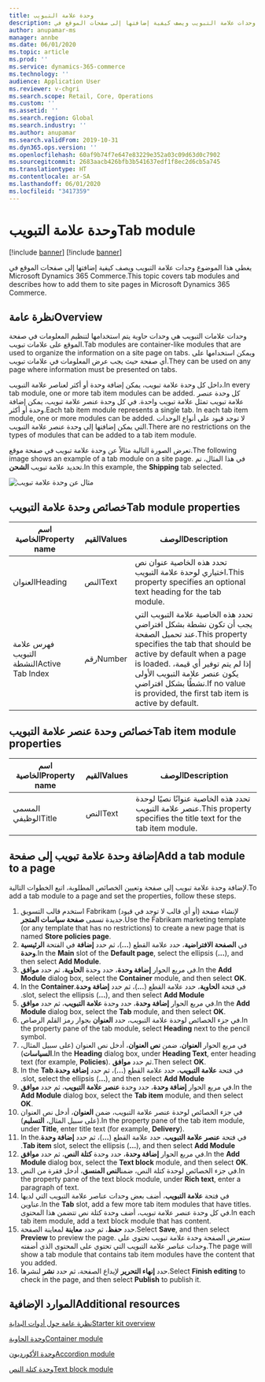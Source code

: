 ```yaml
---
title: وحدة علامة التبويب
description: يغطي هذا الموضوع وحدات علامة التبويب ويصف كيفية إضافتها إلى صفحات الموقع في Microsoft Dynamics 365 Commerce.
author: anupamar-ms
manager: annbe
ms.date: 06/01/2020
ms.topic: article
ms.prod: ''
ms.service: dynamics-365-commerce
ms.technology: ''
audience: Application User
ms.reviewer: v-chgri
ms.search.scope: Retail, Core, Operations
ms.custom: ''
ms.assetid: ''
ms.search.region: Global
ms.search.industry: ''
ms.author: anupamar
ms.search.validFrom: 2019-10-31
ms.dyn365.ops.version: ''
ms.openlocfilehash: 60af9b74f7e647e83229e352a03c09d63d0c7902
ms.sourcegitcommit: 2683aacb426bfb3b541637edf1f8ec2d6cb5a745
ms.translationtype: HT
ms.contentlocale: ar-SA
ms.lasthandoff: 06/01/2020
ms.locfileid: "3417359"
---
```

# <a name="tab-module"></a><span data-ttu-id="abcb3-103">وحدة علامة التبويب</span><span class="sxs-lookup"><span data-stu-id="abcb3-103">Tab module</span></span>

[!include [banner](includes/preview-banner.md)]
[!include [banner](includes/banner.md)]

<span data-ttu-id="abcb3-104">يغطي هذا الموضوع وحدات علامة التبويب ويصف كيفية إضافتها إلى صفحات الموقع في Microsoft Dynamics 365 Commerce.</span><span class="sxs-lookup"><span data-stu-id="abcb3-104">This topic covers tab modules and describes how to add them to site pages in Microsoft Dynamics 365 Commerce.</span></span>

## <a name="overview"></a><span data-ttu-id="abcb3-105">نظرة عامة</span><span class="sxs-lookup"><span data-stu-id="abcb3-105">Overview</span></span>

<span data-ttu-id="abcb3-106">وحدات علامات التبويب هي وحدات حاوية يتم استخدامها لتنظيم المعلومات في صفحة الموقع على علامات تبويب.</span><span class="sxs-lookup"><span data-stu-id="abcb3-106">Tab modules are container-like modules that are used to organize the information on a site page on tabs.</span></span> <span data-ttu-id="abcb3-107">ويمكن استخدامها على أي صفحة حيث يجب عرض المعلومات في علامات تبويب.</span><span class="sxs-lookup"><span data-stu-id="abcb3-107">They can be used on any page where information must be presented on tabs.</span></span>

<span data-ttu-id="abcb3-108">داخل كل وحدة علامة تبويب‬، يمكن إضافة وحدة أو أكثر لعناصر علامة التبويب.</span><span class="sxs-lookup"><span data-stu-id="abcb3-108">In every tab module, one or more tab item modules can be added.</span></span> <span data-ttu-id="abcb3-109">كل وحدة عنصر علامة تبويب تمثل علامة تبويب واحدة. في كل وحدة عنصر علامة تبويب، يمكن إضافة وحدة أو أكثر.</span><span class="sxs-lookup"><span data-stu-id="abcb3-109">Each tab item module represents a single tab. In each tab item module, one or more modules can be added.</span></span> <span data-ttu-id="abcb3-110">لا توجد قيود على أنواع الوحدات التي يمكن إضافتها إلى وحدة عنصر علامة التبويب.</span><span class="sxs-lookup"><span data-stu-id="abcb3-110">There are no restrictions on the types of modules that can be added to a tab item module.</span></span>

<span data-ttu-id="abcb3-111">تعرض الصورة التالية مثالاً عن وحدة علامة تبويب في صفحة موقع.</span><span class="sxs-lookup"><span data-stu-id="abcb3-111">The following image shows an example of a tab module on a site page.</span></span> <span data-ttu-id="abcb3-112">في هذا المثال، تم تحديد علامة تبويب **الشحن**.</span><span class="sxs-lookup"><span data-stu-id="abcb3-112">In this example, the **Shipping** tab selected.</span></span>

![مثال عن وحدة علامة تبويب](./media/ecommerce-tab.PNG)

## <a name="tab-module-properties"></a><span data-ttu-id="abcb3-114">خصائص وحدة علامة التبويب</span><span class="sxs-lookup"><span data-stu-id="abcb3-114">Tab module properties</span></span>

| <span data-ttu-id="abcb3-115">اسم الخاصية</span><span class="sxs-lookup"><span data-stu-id="abcb3-115">Property name</span></span> | <span data-ttu-id="abcb3-116">القيم</span><span class="sxs-lookup"><span data-stu-id="abcb3-116">Values</span></span> | <span data-ttu-id="abcb3-117">‏‏الوصف</span><span class="sxs-lookup"><span data-stu-id="abcb3-117">Description</span></span> |
|---------------|--------|-------------|
| <span data-ttu-id="abcb3-118">العنوان</span><span class="sxs-lookup"><span data-stu-id="abcb3-118">Heading</span></span> | <span data-ttu-id="abcb3-119">النص</span><span class="sxs-lookup"><span data-stu-id="abcb3-119">Text</span></span> | <span data-ttu-id="abcb3-120">تحدد هذه الخاصية عنوان نص اختياري لوحدة علامة التبويب.</span><span class="sxs-lookup"><span data-stu-id="abcb3-120">This property specifies an optional text heading for the tab module.</span></span> |
| <span data-ttu-id="abcb3-121">فهرس علامة التبويب النشطة</span><span class="sxs-lookup"><span data-stu-id="abcb3-121">Active Tab Index</span></span> | <span data-ttu-id="abcb3-122">رقم</span><span class="sxs-lookup"><span data-stu-id="abcb3-122">Number</span></span> | <span data-ttu-id="abcb3-123">تحدد هذه الخاصية علامة التبويب التي يجب أن تكون نشطة بشكل افتراضي عند تحميل الصفحة.</span><span class="sxs-lookup"><span data-stu-id="abcb3-123">This property specifies the tab that should be active by default when a page is loaded.</span></span> <span data-ttu-id="abcb3-124">إذا لم يتم توفير أي قيمة، يكون عنصر علامة التبويب الأولى نشطًا بشكل افتراضي.</span><span class="sxs-lookup"><span data-stu-id="abcb3-124">If no value is provided, the first tab item is active by default.</span></span> |

## <a name="tab-item-module-properties"></a><span data-ttu-id="abcb3-125">خصائص وحدة عنصر علامة التبويب</span><span class="sxs-lookup"><span data-stu-id="abcb3-125">Tab item module properties</span></span>

| <span data-ttu-id="abcb3-126">اسم الخاصية</span><span class="sxs-lookup"><span data-stu-id="abcb3-126">Property name</span></span> | <span data-ttu-id="abcb3-127">القيم</span><span class="sxs-lookup"><span data-stu-id="abcb3-127">Values</span></span> | <span data-ttu-id="abcb3-128">‏‏الوصف</span><span class="sxs-lookup"><span data-stu-id="abcb3-128">Description</span></span> |
|---------------|--------|-------------|
| <span data-ttu-id="abcb3-129">المسمى الوظيفي</span><span class="sxs-lookup"><span data-stu-id="abcb3-129">Title</span></span> | <span data-ttu-id="abcb3-130">النص</span><span class="sxs-lookup"><span data-stu-id="abcb3-130">Text</span></span> | <span data-ttu-id="abcb3-131">تحدد هذه الخاصية عنوانًا نصيًا لوحدة عنصر علامة التبويب.</span><span class="sxs-lookup"><span data-stu-id="abcb3-131">This property specifies the title text for the tab item module.</span></span> |

## <a name="add-a-tab-module-to-a-page"></a><span data-ttu-id="abcb3-132">إضافة وحدة علامة تبويب إلى صفحة</span><span class="sxs-lookup"><span data-stu-id="abcb3-132">Add a tab module to a page</span></span>

<span data-ttu-id="abcb3-133">لإضافة وحدة علامة تبويب إلى صفحة وتعيين الخصائص المطلوبة، اتبع الخطوات التالية.</span><span class="sxs-lookup"><span data-stu-id="abcb3-133">To add a tab module to a page and set the properties, follow these steps.</span></span>

1. <span data-ttu-id="abcb3-134">استخدم قالب التسويق Fabrikam (أو أي قالب لا توجد في قيود) لإنشاء صفحة جديدة تسمى **صفحة سياسات المتجر**.</span><span class="sxs-lookup"><span data-stu-id="abcb3-134">Use the Fabrikam marketing template (or any template that has no restrictions) to create a new page that is named **Store policies page**.</span></span>
1. <span data-ttu-id="abcb3-135">في الفتحة **الرئيسية‏‎** في **الصفحة الافتراضية**، حدد علامة القطع (**...**)، ثم حدد **إضافة وحدة**.</span><span class="sxs-lookup"><span data-stu-id="abcb3-135">In the **Main** slot of the **Default page**, select the ellipsis (**...**), and then select **Add Module**.</span></span>
1. <span data-ttu-id="abcb3-136">في مربع الحوار **إضافة وحدة**، حدد وحدة ‬‏‫**الحاوية‬**، ثم حدد **موافق**.</span><span class="sxs-lookup"><span data-stu-id="abcb3-136">In the **Add Module** dialog box, select the **Container** module, and then select **OK**.</span></span>
1. <span data-ttu-id="abcb3-137">في فتحة **الحاوية‬‬‏‫**، حدد علامة القطع (**...**)، ثم حدد **إضافة وحدة**.</span><span class="sxs-lookup"><span data-stu-id="abcb3-137">In the **Container** slot, select the ellipsis (**...**), and then select **Add Module**.</span></span>
1. <span data-ttu-id="abcb3-138">في مربع الحوار **إضافة وحدة**، حدد وحدة ‬‏‫**علامة التبويب‬**، ثم حدد **موافق**.</span><span class="sxs-lookup"><span data-stu-id="abcb3-138">In the **Add Module** dialog box, select the **Tab** module, and then select **OK**.</span></span>
1. <span data-ttu-id="abcb3-139">في جزء الخصائص لوحدة علامة التبويب، حدد **العنوان** بجوار رمز القلم الرصاص.</span><span class="sxs-lookup"><span data-stu-id="abcb3-139">In the property pane of the tab module, select **Heading** next to the pencil symbol.</span></span>
1. <span data-ttu-id="abcb3-140">في مربع الحوار **العنوان**، ضمن **نص العنوان**، أدخل نص العنوان (على سبيل المثال، **السياسات**).</span><span class="sxs-lookup"><span data-stu-id="abcb3-140">In the **Heading** dialog box, under **Heading Text**, enter heading text (for example, **Policies**).</span></span> <span data-ttu-id="abcb3-141">ثم حدد **موافق**.</span><span class="sxs-lookup"><span data-stu-id="abcb3-141">Then select **OK**.</span></span>
1. <span data-ttu-id="abcb3-142">في فتحة **علامة التبويب‬‬‏‫**، حدد علامة القطع (**...**)، ثم حدد **إضافة وحدة**.</span><span class="sxs-lookup"><span data-stu-id="abcb3-142">In the **Tab** slot, select the ellipsis (**...**), and then select **Add Module**.</span></span>
1. <span data-ttu-id="abcb3-143">في مربع الحوار **إضافة وحدة**، حدد وحدة ‬‏‫**عنصر علامة التبويب‬**، ثم حدد **موافق**.</span><span class="sxs-lookup"><span data-stu-id="abcb3-143">In the **Add Module** dialog box, select the **Tab item** module, and then select **OK**.</span></span>
1. <span data-ttu-id="abcb3-144">في جزء الخصائص لوحدة عنصر علامة التبويب، ضمن **العنوان**، أدخل نص العنوان (على سبيل المثال، **التسليم**).</span><span class="sxs-lookup"><span data-stu-id="abcb3-144">In the property pane of the tab item module, under **Title**, enter title text (for example, **Delivery**).</span></span>
1. <span data-ttu-id="abcb3-145">في فتحة **عنصر علامة التبويب‬‬‏‫**، حدد علامة القطع (**...**)، ثم حدد **إضافة وحدة**.</span><span class="sxs-lookup"><span data-stu-id="abcb3-145">In the **Tab item** slot, select the ellipsis (**...**), and then select **Add Module**.</span></span>
1. <span data-ttu-id="abcb3-146">في مربع الحوار **إضافة وحدة**، حدد وحدة **كتلة النص‬**، ثم حدد **موافق**.</span><span class="sxs-lookup"><span data-stu-id="abcb3-146">In the **Add Module** dialog box, select the **Text block** module, and then select **OK**.</span></span>
1. <span data-ttu-id="abcb3-147">في جزء الخصائص لوحدة كتلة النص، ضمن**النص المنسق**، أدخل فقرة من النص.</span><span class="sxs-lookup"><span data-stu-id="abcb3-147">In the property pane of the text block module, under **Rich text**, enter a paragraph of text.</span></span>
1. <span data-ttu-id="abcb3-148">في فتحة **علامة التبويب**، أضف بعض وحدات عناصر علامة التبويب التي لديها عناوين.</span><span class="sxs-lookup"><span data-stu-id="abcb3-148">In the **Tab** slot, add a few more tab item modules that have titles.</span></span> <span data-ttu-id="abcb3-149">في كل وحدة عنصر علامة تبويب، أضف وحدة كتلة نص تتضمن هذا المحتوى.</span><span class="sxs-lookup"><span data-stu-id="abcb3-149">In each tab item module, add a text block module that has content.</span></span>
1. <span data-ttu-id="abcb3-150">حدد **حفظ**، ثم حدد **معاينة** لمعاينة الصفحة.</span><span class="sxs-lookup"><span data-stu-id="abcb3-150">Select **Save**, and then select **Preview** to preview the page.</span></span> <span data-ttu-id="abcb3-151">ستعرض الصفحة وحدة علامة تبويب تحتوي على وحدات عناصر علامة التبويب التي تحتوي على المحتوى الذي أضفته.</span><span class="sxs-lookup"><span data-stu-id="abcb3-151">The page will show a tab module that contains tab item modules have the content that you added.</span></span>
1. <span data-ttu-id="abcb3-152">حدد **إنهاء التحرير** لإيداع الصفحة، ثم حدد **نشر** لنشرها.</span><span class="sxs-lookup"><span data-stu-id="abcb3-152">Select **Finish editing** to check in the page, and then select **Publish** to publish it.</span></span>

## <a name="additional-resources"></a><span data-ttu-id="abcb3-153">الموارد الإضافية</span><span class="sxs-lookup"><span data-stu-id="abcb3-153">Additional resources</span></span>

[<span data-ttu-id="abcb3-154">نظرة عامة حول أدوات البداية</span><span class="sxs-lookup"><span data-stu-id="abcb3-154">Starter kit overview</span></span>](starter-kit-overview.md)

[<span data-ttu-id="abcb3-155">وحدة الحاوية</span><span class="sxs-lookup"><span data-stu-id="abcb3-155">Container module</span></span>](add-container-module.md)

[<span data-ttu-id="abcb3-156">وحدة الأكورديون</span><span class="sxs-lookup"><span data-stu-id="abcb3-156">Accordion module</span></span>](add-accordion.md)

[<span data-ttu-id="abcb3-157">وحدة كتلة النص</span><span class="sxs-lookup"><span data-stu-id="abcb3-157">Text block module</span></span>](add-content-rich-block.md)
